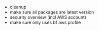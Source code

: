 - cleanup
- make sure all packages are latest version
- security overview (incl AWS account)
- make sure only uses bf aws profile
